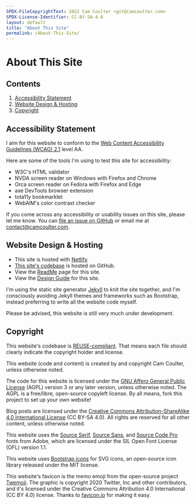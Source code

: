 ```yaml
---
SPDX-FileCopyrightText: 2022 Cam Coulter <git@camcoulter.com>
SPDX-License-Identifier: CC-BY-SA-4.0
layout: default
title: "About This Site"
permalink: /About-This-Site/
---
```


# About This Site

<div class="raised section-margin-top">

<h2>Contents</h2>

<ol>
	<li><a href="#accessibility-statement">Accessibility Statement</a></li>
	<li><a href="#website-design--hosting">Website Design & Hosting</a></li>
	<li><a href="#copyright">Copyright</a></li>
</ol>

</div>

## Accessibility Statement

I aim for this website to conform to the [Web Content Accessibility Guidelines (WCAG) 2.1](https://www.w3.org/TR/WCAG21/) level AA.

Here are some of the tools I'm using to test this site for accessibility:

* W3C's HTML validator
* NVDA screen reader on Windows with Firefox and Chrome
* Orca screen reader on Fedora with Firefox and Edge
* axe DevTools browser extension
* tota11y bookmarklet
* WebAIM's color contrast checker

If you come across any accessibility or usability issues on this site, please let me know. You can [file an issue on GitHub](https://github.com/cncoulter/camcoulter.com/issues) or email me at contact@camcoulter.com.

## Website Design & Hosting

* This site is hosted with [Netlify](https://www.netlify.com/).
* [This site's codebase](https://github.com/cncoulter/camcoulter.com) is hosted on GitHub.
* View the [ReadMe](/About-This-Site/ReadMe/) page for this site.
* View the [Design Guide](/About-This-Site/Design-Guide/) for this site.

I'm using the static site generator [Jekyll](https://jekyllrb.com/) to knit the site together, and I'm consciously avoiding Jekyll themes and frameworks such as Bootstrap, instead preferring to write all the website code myself.

Please be advised, this website is still very much under development.

## Copyright

This website's codebase is [REUSE-compliant](https://reuse.software/). That means each file should clearly indicate the copyright holder and license.

This website (code and content) is created by and copyright Cam Coulter, unless otherwise noted.

The code for this website is licensed under the [GNU Affero General Public License](https://www.gnu.org/licenses/agpl-3.0.html) (AGPL) version 3 or any later version, unless otherwise noted. The AGPL is a free/libre, open-source copyleft license. By all means, fork this project to set up your own website!

Blog posts are licensed under the [Creative Commons Attribution-ShareAlike 4.0 International License](https://creativecommons.org/licenses/by-sa/4.0/) (CC BY-SA 4.0). All rights are reserved for all other content, unless otherwise noted.

This website uses the [Source Serif](https://github.com/adobe-fonts/source-serif/releases/tag/4.004R), [Source Sans](https://github.com/adobe-fonts/source-sans/releases/tag/3.046R), and [Source Code Pro](https://github.com/adobe-fonts/source-code-pro/releases/tag/2.038R-ro%2F1.058R-it%2F1.018R-VAR) fonts from Adobe, which are licensed under the SIL Open Font License (OFL) version 1.1.

This website uses [Bootstrap icons](https://icons.getbootstrap.com/) for SVG icons, an open-source icon library released under the MIT license.

This website's favicon is the memo emoji from the open-source project [Twemoji](https://twemoji.twitter.com/). The graphic is copyright 2020 Twitter, Inc and other contributors, and it's licensed under the Creative Commons Attribution 4.0 International (CC BY 4.0) license. Thanks to [favicon.io](https://favicon.io/) for making it easy.
